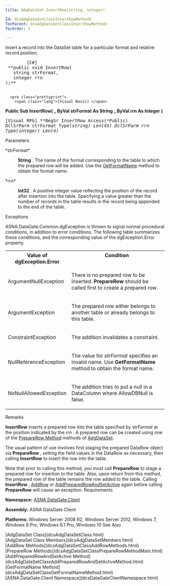 ```yaml
---
title: AdgDataSet.InsertRow(string, integer)

Id: dcsAdgDataSetClassInsertRowMethod2
TocParent: dcsAdgDataSetClassInsertRowMethods
TocOrder: 1

---
```


Insert a record into the DataSet table for a particular format and relative record position.
<pre class="prettyprint">
        <span class="lang">[C#]</span>
 **public void InsertRow(
   string strFormat,
   integer rrn
);** 
      </pre>
      <pre class="prettyprint">
        <span class="lang">[Visual Basic] </span>
 **Public Sub InsertRow( _
   ByVal strFormat As String _
   ByVal rrn As Integer
)** 
      </pre>
      <pre class="prettyprint">
        <span class="lang">[Visual RPG]</span>
 **BegSr InsertRow Access(*Public)
   DclSrParm strFormat Type(*string) Len(45)
   DclSrParm rrn Type(*integer) Len(4)** 
      </pre>

Parameters

<dl>
        <dt>
 *strFormat* 
        </dt>
        <dd>

**String** . The name of the format corresponding to the table to which the prepared row will be added. Use the [ GetFormatName](dcsAdgDataSetClassGetFormatNameMethod.html) method to obtain the format name.
</dd>
        <dt>
 *rrn* 
        </dt>
        <dd>

**Int32** . A positive integer value reflecting the position of the record after insertion into the table. Specifying a value greater than the number of records in the table results in the record being appended to the end of the table.
</dd>
</dl>

Exceptions

ASNA.DataGate.Common.dgException is thrown to signal normal procedural conditions, in addition to error conditions. The following table summarizes these conditions, and the corresponding value of the dgException.Error property.
<br />

<table class="dtTABLE" id="Table5" x-use-null-cells="x-use-null-cells" style="border-spacing: 0px;     x-cell-content-align: Top" cellspacing="0">
          <colgroup span="1">
            <col span="1" style="FONT-WEIGHT: bold; WIDTH: 20%" />
            <col span="1" style="WIDTH: 70%" />
          </colgroup>
          <tr valign="top">
            <th colspan="1" rowspan="1">
							Value of dgException.Error
						</th>
            <th colspan="1" rowspan="1">
							Condition
						</th>
          </tr>
          <tr>
            <td colspan="1" rowspan="1">

ArgumentNullException
</td>
            <td colspan="1" rowspan="1">

There is no prepared row to be inserted. **PrepareRow** should be called first to create a prepared row.
</td>
          </tr>
          <tr>
            <td colspan="1" rowspan="1">

ArgumentException
</td>
            <td colspan="1" rowspan="1">

The prepared row either belongs to another table or already belongs to this table.
</td>
          </tr>
          <tr>
            <td colspan="1" rowspan="1">

ConstraintException
</td>
            <td colspan="1" rowspan="1">

The addition invalidates a constraint.
</td>
          </tr>
          <tr>
            <td colspan="1" rowspan="1">

NullReferenceException
</td>
            <td colspan="1" rowspan="1">

The value for *strFormat* specifies an invalid name. Use **GetFormatName** method to obtain the format name.
</td>
          </tr>
          <tr>
            <td colspan="1" rowspan="1">

NoNullAllowedException
</td>
            <td colspan="1" rowspan="1">

The addition tries to put a null in a DataColumn where AllowDBNull is false.
</td>
          </tr>
</table>

Remarks

<span> **InsertRow** </span> inserts a prepared row into the table specified by *strFormat* at the position indicated by the *rrn* . A prepared row can be created using one of the [PrepareRow Method](dcsAdgDataSetClassPrepareRowMethodMain.html) methods of [AdgDataSet](dcsAdgDataSetClass.html).

The usual pattern of use involves first staging the prepared DataRow object via **PrepareRow** , setting the field values in the DataRow as necessary, then calling **InsertRow** to insert the row into the table.

Note that prior to calling this method, you must call **PrepareRow** to stage a prepared row for insertion to the table. Also, upon return from this method, the prepared row of the table remains the row added to the table. Calling **InsertRow** , [AddRow](dcsAdgDataSetClassAddRowMethods.html) or [AddPreparedRowAndSetActive](dcsAdgDataSetClassAddPreparedRowAndSetActiveMethod.html) again before calling **PrepareRow** will cause an exception.
Requirements

**Namespace:** [ASNA.DataGate.Client](dcsDataGateClientNamespace.html) 

**Assembly:** ASNA DataGate Client

**Platforms:** Windows Server 2008 R2, Windows Server 2012, Windows 7, Windows 8 Pro, Windows 8.1 Pro, Windows 10
See Also

<dl />
      [AdgDataSet Class](dcsAdgDataSetClass.html)
      <br />
      [AdgDataSet Class Members](dcsAdgDataSetMembers.html)
      <br />
      [AddRow Methods](dcsAdgDataSetClassAddRowMethods.html)
      <br />
      [PrepareRow Methods](dcsAdgDataSetClassPrepareRowMethodMain.html)
      <br />
      [AddPreparedRowAndSetActive 
					Method](dcsAdgDataSetClassAddPreparedRowAndSetActiveMethod.html)
      <br />
      [GetFormatName Method](dcsAdgDataSetClassGetFormatNameMethod.html)
      <br />
      [ASNA.DataGate.Client Namespace](dcsDataGateClientNamespace.html)

